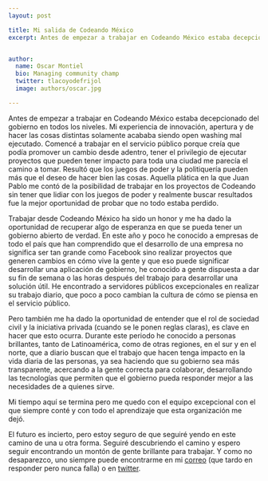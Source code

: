 ```yaml
---
layout: post

title: Mi salida de Codeando México
excerpt: Antes de empezar a trabajar en Codeando México estaba decepcionado del gobierno en todos los niveles


author:
  name: Oscar Montiel
  bio: Managing community champ
  twitter: tlacoyodefrijol
  image: authors/oscar.jpg

---
```


Antes de empezar a trabajar en Codeando México estaba decepcionado del gobierno en todos los niveles. Mi experiencia de innovación, apertura y de hacer las cosas distintas solamente acababa siendo open washing mal ejecutado. Comencé a trabajar en el servicio público porque creía que podía promover un cambio desde adentro, tener el privilegio de ejecutar proyectos que pueden tener impacto para toda una ciudad me parecía el camino a tomar. Resultó que los juegos de poder y la politiquería pueden más que el deseo de hacer bien las cosas. Aquella plática en la que Juan Pablo me contó de la posibilidad de trabajar en los proyectos de Codeando sin tener que lidiar con los juegos de poder y realmente buscar resultados fue la mejor oportunidad de probar que no todo estaba perdido.

Trabajar desde Codeando México ha sido un honor y me ha dado la oportunidad de recuperar algo de esperanza en que se pueda tener un gobierno abierto de verdad. En este año y poco he conocido a empresas de todo el país que han comprendido que el desarrollo de una empresa no significa ser tan grande como Facebook sino realizar proyectos que generen cambios en cómo vive la gente y que eso puede significar desarrollar una aplicación de gobierno, he conocido a gente dispuesta a dar su fin de semana o las horas después del trabajo para desarrollar una solución útil. He encontrado a servidores públicos excepcionales en realizar su trabajo diario, que poco a poco cambian la cultura de cómo se piensa en el servicio público.

Pero también me ha dado la oportunidad de entender que el rol de sociedad civil y la iniciativa privada (cuando se le ponen reglas claras), es clave en hacer que esto ocurra. Durante este periodo he conocido a personas brillantes, tanto de Latinoamérica, como de otras regiones, en el sur y en el norte, que a diario buscan que el trabajo que hacen tenga impacto en la vida diaria de las personas, ya sea haciendo que su gobierno sea más transparente, acercando a la gente correcta para colaborar, desarrollando las tecnologías que permiten que el gobierno pueda responder mejor a las necesidades de a quienes sirve.

Mi tiempo aquí se termina pero me quedo con el equipo excepcional con el que siempre conté y con todo el aprendizaje que esta organización me dejó.

El futuro es incierto, pero estoy seguro de que seguiré yendo en este camino de una u otra forma. Seguiré descubriendo el camino y espero seguir encontrando un montón de gente brillante para trabajar. Y como no desaparezco, uno siempre puede encontrarme en mi [correo](mailto:oscar@citydevs.mx) (que tardo en responder pero nunca falla) o en [twitter](https://twitter.com/tlacoyodefrijol).